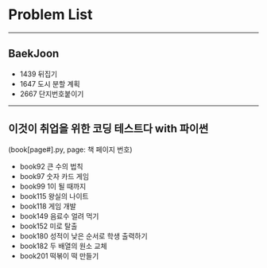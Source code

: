 # Problem List
---------------------------------------

## BaekJoon

- 1439 뒤집기
- 1647 도시 분할 계획
- 2667 단지번호붙이기

-------------------------------------

## 이것이 취업을 위한 코딩 테스트다 with 파이썬
(book[page#].py, page: 책 페이지 번호)

- book92 큰 수의 법칙
- book97 숫자 카드 게임
- book99 1이 될 때까지
- book115 왕실의 나이트
- book118 게임 개발
- book149 음료수 얼려 먹기
- book152 미로 탈출
- book180 성적이 낮은 순서로 학생 출력하기
- book182 두 배열의 원소 교체
- book201 떡볶이 떡 만들기
